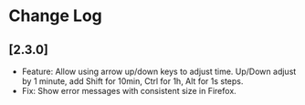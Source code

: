 # Change Log

## [2.3.0]
- Feature: Allow using arrow up/down keys to adjust time.  Up/Down adjust by 1 minute, add Shift for 10min, Ctrl for 1h, Alt for 1s steps.
- Fix: Show error messages with consistent size in Firefox.

